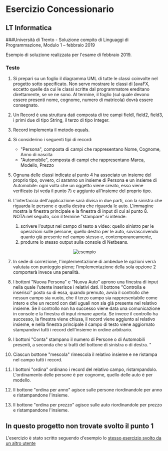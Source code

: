 # Esercizio Concessionario
## LT Informatica
###Università di Trento - Soluzione compito di Linguaggi di Programmazione, Modulo 1 – febbraio 2019

Esempio di soluzione realizzata per l'esame di febbraio 2019.

### Testo
1) Si prepari su un foglio il diagramma UML di tutte le classi coinvolte nel progetto sotto
specificato. Non serve mostrare le classi di ]avaFX, eccetto quelle da cui le classi scritte
dal programmatore ereditano direttamente, se ve ne sono. Al termine, il foglio (sul
quale devono essere presenti nome, cognome, numero di matricola) dovrà essere
consegnato.

2) Un Record è una struttura dati composta di tre campi fieldl, field2, field3, i primi due
di tipo String, il terzo di tipo Integer.

3) Record implementa il metodo equals.

4) Si considerino i seguenti tipi di record:
    * "Persona", composta di campi che rappresentano Nome, Cognome, Anno di nascita
    * "Automobile", composta di campi che rappresentano Marca, Modello, Prezzo

5) Ognuna delle classi indicate al punto 4 ha associato un insieme del proprio tipo,
ovvero, ci saranno un insieme di Persona e un insieme di Automobile: ogni volta che un
oggetto viene creato, esso viene verificato (si veda il punto 7) e aggiunto all'insieme del
proprio tipo.

6) L'interfaccia dell'applicazione sarà divisa in due parti, con la sinistra che riguarda le
persone e quella destra che riguarda le auto. L'immagine mostra la finestra principale
e la finestra di input di cui al punto 8.<br>
NOTA:nel seguito, con il termine "stampare" si intende:
    1. scrivere l'output nel campo di testo a video: quello sinistro per le operazioni
sulle persone, quello destro per le auto, sovrascrivendo quanto già presente nel
campo stesso e, contemporaneamente,
    2. produrre lo stesso output sulla console di Netbeans.
    
<p align="center">
  <img src="https://user-images.githubusercontent.com/39135429/60918326-5b781780-a293-11e9-8856-1616af8d6d51.png" alt="esempio">
</p>
    
7) In sede di correzione, I'implernentazione di ambedue le opzioni verrà valutata con
punteggio pieno; l'implementazione della sola opzione 2 comporterà invece una
penalità.

8) I bottoni "Nuova Persona" e "Nuova Auto" aprono una finestra di input nella quale
l'utente inserisce i relativi dati. Il bottone "Controlla e inserisci" posto su di essa,
quando premuto, avvia il controllo che nessun campo sia vuoto, che il terzo campo sia
rappresentabile come intero e che un record con dati uguali non sia già presente nel
relativo insieme. Se il controllo non ha successo viene data una comunicazione in
console e la finestra di input rimane aperta. Se invece il controllo ha successo, la
finestra viene chiusa, il record viene aggiunto al relativo insieme, e nella finestra
principale il campo di testo viene aggiornato stampandovi tutti i record dell'insieme in
ordine arbitrario.

9) I bottoni "Conta" stampano il numero di Persone o di Automobili presenti, a seconda
che si tratti del bottone di sinistra o di destra.
"

9) Ciascun bottone "mescola" rimescola il relativo insieme e ne ristampa nel campo tutti i
record.

10) I bottoni "ordina" ordinano i record del relativo campo, ristampandolo. L'ordinamento
delle persone è per cognome, quello delle auto è per modello.

11) Il bottone "ordina per anno" agisce sulle persone riordinandole per anno e
ristampandone l'insieme.

12) Il bottone "ordina per prezzo" agisce sulle auto riordinandole per prezzo e
ristampandone l'insieme.

## In questo progetto non trovate svolto il punto 1

L'esercizio è stato scritto seguendo d'esempio lo [stesso esercizio svolto da un altro utente](https://github.com/Pater999/UNITN-lingProg-Concessionario/blob/master/README.md)
